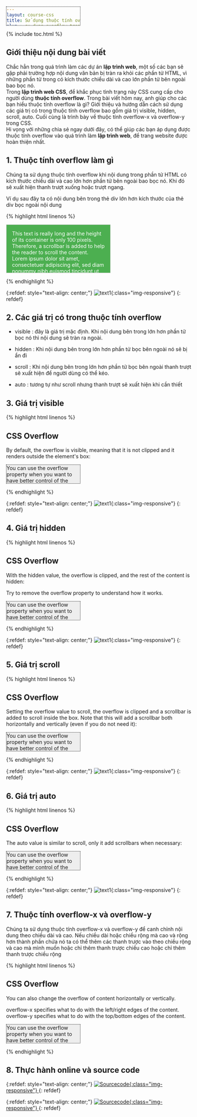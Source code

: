 ```yaml
---
layout: course-css
title: Sử dụng thuộc tính overflow trong CSS
slug : su-dung-overflow-trong-css
category: laptrinhweb
tags: [css]
summery: Overflow 
image: /images/blog/angular.png
description : Bạn đang lập trình web thì gặp trường hợp nội dung văn bản bị tràn ra khỏi các phần tử HTML. Bài viết dưới đây hướng dẫn bạn cách sử dụng thuộc tính overflow để khắc phục tình trạng trên. Trước hết cùng tìm hiểu thuộc tính overflow là gì? Sau đó lần lượt trình bày và hướng dẫn bạn cách thao tác với các giá trị có trong thuộc tính overflow gồm giá trị visible, hidden, scroll, auto. Cuối cùng là trình bày về thuộc tính overflow-x và overflow-y trong CSS. 
youtubeId: Ex3glZTCvlY
---
```


{% include toc.html %}

## **Giới thiệu nội dung bài viết**

Chắc hẳn trong quá trình làm các dự án <b>lập trình web</b>,  một số các bạn sẽ gặp phải trường hợp nội dung văn bản bị tràn ra khỏi các phần tử HTML, vì những phần tử trong có kích thước chiểu dài và cao lớn phần tử bên ngoài bao bọc nó.
<br>
Trong <b>lập trình web CSS</b>, để khắc phục tình trạng này CSS cung cấp cho người dùng <b>thuộc tính overflow</b>. Trong bài viết hôm nay, anh giúp cho các bạn hiểu thuộc tính overflow là gì? Giới thiệu và hướng dẫn cách sử dụng các giá trị có trong thuộc tính overflow bao gồm giá trị visible, hidden, scroll, auto. Cuối cùng là trình bày về thuộc tính overflow-x và overflow-y trong CSS.
<br>
Hi vọng với những chia sẻ ngay dưới đây, có thể giúp các bạn áp dụng được thuộc tính overflow vào quá trình làm <b>lập trình web</b>, để trang website được hoàn thiện nhất.


## **1. Thuộc tính overflow làm gì**

Chúng ta sử dụng thuộc tính overflow khi nội dung trong phần tử HTML có kích thước chiều dài và cao lớn hơn phần tử bên ngoài bao bọc nó. Khi đó sẽ xuất hiện thanh trượt xuống hoặc trượt ngang.

Ví dụ sau đây ta có nội dung bên trong thẻ div lớn hơn kích thước của thẻ div bọc ngoài nội dung  

{% highlight html linenos %}

<!DOCTYPE html>
<html>
<head>
<style>
#overflowTest {
  background: #4CAF50;
  color: white;
  padding: 15px;
  width: 50%;
  height: 100px;
  overflow: scroll;
  border: 1px solid #ccc;
}
</style>
</head>
<body>

<div id="overflowTest">This text is really long and the height of its container is only 100 pixels. Therefore, a scrollbar is added to help the reader to scroll the content. Lorem ipsum dolor sit amet, consectetuer adipiscing elit, sed diam nonummy nibh euismod tincidunt ut laoreet dolore magna aliquam erat volutpat. Ut wisi enim ad minim veniam, quis nostrud exerci tation ullamcorper suscipit lobortis nisl ut aliquip ex ea commodo consequat. Duis autem vel eum iriure dolor in hendrerit in vulputate velit esse molestie consequat, vel illum dolore eu feugiat nulla facilisis at vero eros et accumsan et iusto odio dignissim qui blandit praesent luptatum zzril delenit augue duis dolore te feugait nulla facilisi. Nam liber tempor cum soluta nobis eleifend option congue nihil imperdiet doming id quod mazim placerat facer possim assum. Typi non habent claritatem insitam; est usus legentis in iis qui facit eorum claritatem.</div>

</body>
</html>

{% endhighlight %}

{:refdef: style="text-align: center;"}
![text1](/images/post/css/overflow.png){:class="img-responsive"}
{: refdef}

## **2. Các giá trị có trong thuộc tính overflow**

- visible : đây là giá trị mặc định. Khi nội dung bên trong lớn hơn phần tử bọc nó thì nội dung sẽ tràn ra ngoài.

- hidden : Khi nội dung bên trong lớn hơn phần tử bọc bên ngoài nó sẽ bị ẩn đi

- scroll : Khi nội dung bên trong lớn hơn phần tử bọc bên ngoài thanh trượt sẽ xuất hiện để người dùng có thể kéo.

- auto : tương tự như scroll nhưng thanh trượt sẽ xuất hiện khi cần thiết

## **3. Giá trị visible**


{% highlight html linenos %}

<!DOCTYPE html>
<html>
<head>
<style>
div {
  background-color: #eee;
  width: 200px;
  height: 50px;
  border: 1px dotted black;
  overflow: visible;
}
</style>
</head>
<body>

<h2>CSS Overflow</h2>
<p>By default, the overflow is visible, meaning that it is not clipped and it renders outside the element's box:</p>

<div>You can use the overflow property when you want to have better control of the layout. The overflow property specifies what happens if content overflows an element's box.</div>

</body>
</html>

{% endhighlight %}

{:refdef: style="text-align: center;"}
![text1](/images/post/css/overflow1.png){:class="img-responsive"}
{: refdef}

## **4. Giá trị hidden**


{% highlight html linenos %}

<!DOCTYPE html>
<html>
<head>
<style>
div {
  background-color: #eee;
  width: 200px;
  height: 50px;
  border: 1px dotted black;
  overflow: hidden;
}
</style>
</head>
<body>

<h2>CSS Overflow</h2>
<p>With the hidden value, the overflow is clipped, and the rest of the content is hidden:</p>
<p>Try to remove the overflow property to understand how it works.</p>

<div>You can use the overflow property when you want to have better control of the layout. The overflow property specifies what happens if content overflows an element's box.</div>

</body>
</html>

{% endhighlight %}

{:refdef: style="text-align: center;"}
![text1](/images/post/css/overflow2.png){:class="img-responsive"}
{: refdef}

## **5. Giá trị scroll**

{% highlight html linenos %}

<!DOCTYPE html>
<html>
<head>
<style>
div {
  background-color: #eee;
  width: 200px;
  height: 100px;
  border: 1px dotted black;
  overflow: scroll;
}
</style>
</head>
<body>

<h2>CSS Overflow</h2>
<p>Setting the overflow value to scroll, the overflow is clipped and a scrollbar is added to scroll inside the box. Note that this will add a scrollbar both horizontally and vertically (even if you do not need it):</p>

<div>You can use the overflow property when you want to have better control of the layout. The overflow property specifies what happens if content overflows an element's box.</div>

</body>
</html>


{% endhighlight %}

{:refdef: style="text-align: center;"}
![text1](/images/post/css/overflow3.png){:class="img-responsive"}
{: refdef}

## **6. Giá trị auto**

{% highlight html linenos %}

<!DOCTYPE html>
<html>
<head>
<style>
div {
  background-color: #eee;
  width: 200px;
  height: 50px;
  border: 1px dotted black;
  overflow: auto;
}
</style>
</head>
<body>

<h2>CSS Overflow</h2>
<p>The auto value is similar to scroll, only it add scrollbars when necessary:</p>

<div>You can use the overflow property when you want to have better control of the layout. The overflow property specifies what happens if content overflows an element's box.</div>

</body>
</html>


{% endhighlight %}

{:refdef: style="text-align: center;"}
![text1](/images/post/css/overflow4.png){:class="img-responsive"}
{: refdef}

## **7. Thuộc tính overflow-x và overflow-y**

Chúng ta sử dụng thuộc tính overflow-x và overflow-y để canh chỉnh nội dung theo chiều dài và cao. Nếu chiều dài hoặc chiều rộng mà cao và rộng hơn thành phần chứa nó ta có thể thêm các thanh trược vào theo chiều rộng và cao mà mình muốn hoặc chỉ thêm thanh trược chiều cao hoặc chỉ thêm thanh trược chiều rộng

{% highlight html linenos %}

<!DOCTYPE html>
<html>
<head>
<style>
div {
  background-color: #eee;
  width: 200px;
  height: 50px;
  border: 1px dotted black;
  overflow-x: hidden;
  overflow-y: scroll;
}
</style>
</head>
<body>

<h2>CSS Overflow</h2>
<p>You can also change the overflow of content horizontally or vertically.</p>
<p>overflow-x specifies what to do with the left/right edges of the content.<br>
overflow-y specifies what to do with the top/bottom edges of the content.</p>

<div>You can use the overflow property when you want to have better control of the layout. The overflow property specifies what happens if content overflows an element's box.</div>

</body>
</html>


{% endhighlight %}


## **8. Thực hành online và source code**

{:refdef: style="text-align: center;"}
<a href="https://levunguyen.com/hoc-lap-trinh-online-editor-js/" target="_blank"> ![Sourcecode ](/images/icon/tryit.png){:class="img-responsive"} </a>
{: refdef}

{:refdef: style="text-align: center;"}
<a href="https://github.com/levunguyen/CSS-Fundamental" target="_blank"> ![Sourcecode ](/images/icon/githubsource.png){:class="img-responsive"} </a>
{: refdef}












